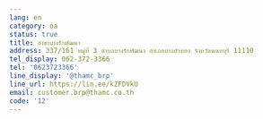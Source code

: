 ```yaml
---
lang: en
category: oa
status: true
title: สาขาบางรักพัฒนา
address: 337/161 หมู่ที่ 3 ตำบลบางรักพัฒนา อำเภอบางบัวทอง จังหวัดนนทบุรี 11110
tel_display: 062-372-3366
tel: '0623723366'
line_display: '@thamc_brp'
line_url: https://lin.ee/kZFDVkU
email: customer.brp@thamc.co.th
code: '12'
---
```

